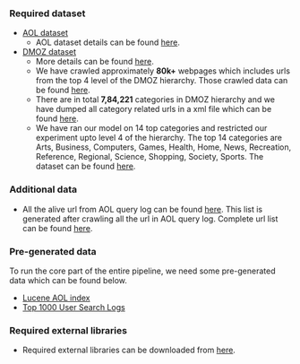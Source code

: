 ### Required dataset

* [AOL dataset](https://drive.google.com/a/virginia.edu/file/d/0B8ZGlkqDw7hFenhocnpLZkQ0am8/view?usp=sharing)
  * AOL dataset details can be found [here](http://www.researchpipeline.com/mediawiki/index.php?title=AOL_Search_Query_Logs).
* [DMOZ dataset](http://rdf.dmoz.org/)
  * More details can be found [here](https://www.dmoz.org/help/getdata.html).
  * We have crawled approximately **80k+** webpages which includes urls from the top 4 level of the DMOZ hierarchy. Those crawled data can be found [here](https://drive.google.com/a/virginia.edu/file/d/0B8ZGlkqDw7hFT0RIZjBDZjFvalU/view?usp=sharing).
  * There are in total **7,84,221** categories in DMOZ hierarchy and we have dumped all category related urls in a xml file which can be found [here](https://drive.google.com/a/virginia.edu/file/d/0B8ZGlkqDw7hFcVg5VVZ0Tzc3Smc/view?usp=sharing).
  * We have ran our model on 14 top categories and restricted our experiment upto level 4 of the hierarchy. The top 14 categories are Arts, Business, Computers, Games, Health, Home, News, Recreation, Reference, Regional, Science, Shopping, Society, Sports. The dataset can be found [here](https://drive.google.com/a/virginia.edu/file/d/0B8ZGlkqDw7hFcjlvNk5iNnc1djA/view?usp=sharing).

### Additional data

* All the alive url from AOL query log can be found [here](https://drive.google.com/a/virginia.edu/file/d/0B8ZGlkqDw7hFSkpBRlZNTUJ6MVU/view?usp=sharing). This list is generated after crawling all the url in AOL query log. Complete url list can be found [here](https://drive.google.com/a/virginia.edu/file/d/0B8ZGlkqDw7hFNkc0c0p1OVF2YTA/view?usp=sharing).

### Pre-generated data

To run the core part of the entire pipeline, we need some pre-generated data which can be found below.
* [Lucene AOL index](https://drive.google.com/a/virginia.edu/file/d/0B8ZGlkqDw7hFMGZkVF9FSUtqMW8/view?usp=sharing)
* [Top 1000 User Search Logs](https://drive.google.com/a/virginia.edu/file/d/0B8ZGlkqDw7hFWXp1Uzl2TUNfMzA/view?usp=sharing)

### Required external libraries

* Required external libraries can be downloaded from [here](https://drive.google.com/a/virginia.edu/file/d/0B8ZGlkqDw7hFMHc1SUZla1dUaWc/view?usp=sharing).

